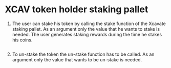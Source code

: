# XCAV token holder staking pallet

1. The user can stake his token by calling the stake function of the Xcavate staking pallet. As an argument only the value that he wants to stake is needed. The user generates staking rewards during the time he stakes his coins. &#x20;

<figure><img src="https://lh6.googleusercontent.com/CP7ZsNYanh0sLsFHb0n5h2Y52ekvuIM4FzdNEmITRZev5yJVpBmy7RZjQFIs_xOJij6xb-zE1TL_UjCAyMYpFTaPMLHUZG7uoH51ZqR8TNFlg9fZwFdEQdnO5J2nnq1K3nOy6EzI2evvNmUWL64-Lw" alt=""><figcaption></figcaption></figure>

2. To un-stake the token the un-stake function has to be called. As an argument only the value that wants to be un-stake is needed. &#x20;

<figure><img src="https://lh6.googleusercontent.com/fXKpwXCUYP_V3vbXYvGLro7PzuUStHsWg6naKcbCUrmqhwEvPA-owIgQ5achqjO5EOy5wfV0Yo5g6VGcWgsIK1AEa58OYnFo7fB_lFVL-TNjXqllg9JG5vsloFE5vmhfuhYE4wDgAu8-6zlbgwnviQ" alt=""><figcaption></figcaption></figure>
